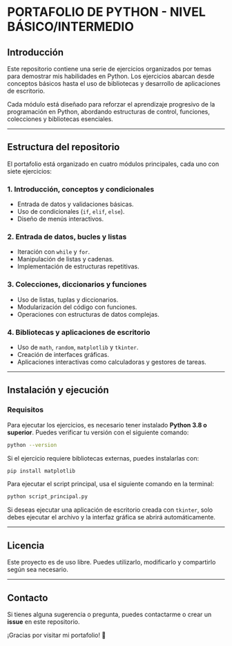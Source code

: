 # PORTAFOLIO DE PYTHON - NIVEL BÁSICO/INTERMEDIO

## Introducción

Este repositorio contiene una serie de ejercicios organizados por temas para demostrar mis habilidades en Python. Los ejercicios abarcan desde conceptos básicos hasta el uso de bibliotecas y desarrollo de aplicaciones de escritorio.

Cada módulo está diseñado para reforzar el aprendizaje progresivo de la programación en Python, abordando estructuras de control, funciones, colecciones y bibliotecas esenciales.

---

## Estructura del repositorio

El portafolio está organizado en cuatro módulos principales, cada uno con siete ejercicios:

### 1. Introducción, conceptos y condicionales
- Entrada de datos y validaciones básicas.
- Uso de condicionales (`if`, `elif`, `else`).
- Diseño de menús interactivos.

### 2. Entrada de datos, bucles y listas
- Iteración con `while` y `for`.
- Manipulación de listas y cadenas.
- Implementación de estructuras repetitivas.

### 3. Colecciones, diccionarios y funciones
- Uso de listas, tuplas y diccionarios.
- Modularización del código con funciones.
- Operaciones con estructuras de datos complejas.

### 4. Bibliotecas y aplicaciones de escritorio
- Uso de `math`, `random`, `matplotlib` y `tkinter`.
- Creación de interfaces gráficas.
- Aplicaciones interactivas como calculadoras y gestores de tareas.

---

## Instalación y ejecución

### Requisitos

Para ejecutar los ejercicios, es necesario tener instalado **Python 3.8 o superior**. Puedes verificar tu versión con el siguiente comando:

```sh
python --version
```

Si el ejercicio requiere bibliotecas externas, puedes instalarlas con:

```sh
pip install matplotlib
```

Para ejecutar el script principal, usa el siguiente comando en la terminal:

```sh
python script_principal.py
```

Si deseas ejecutar una aplicación de escritorio creada con `tkinter`, solo debes ejecutar el archivo y la interfaz gráfica se abrirá automáticamente.

---

## Licencia

Este proyecto es de uso libre. Puedes utilizarlo, modificarlo y compartirlo según sea necesario.

---

## Contacto

Si tienes alguna sugerencia o pregunta, puedes contactarme o crear un **issue** en este repositorio.

¡Gracias por visitar mi portafolio! 🚀

